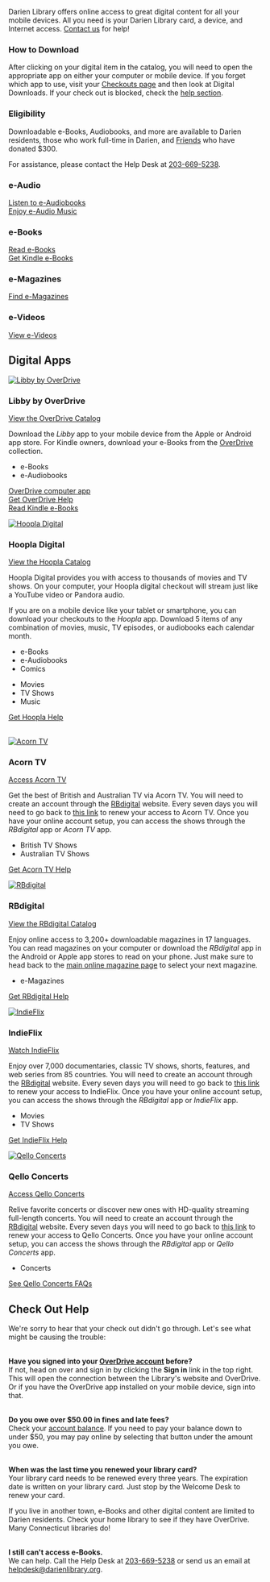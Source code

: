 Darien Library offers online access to great digital content for all your mobile devices. All you need is your Darien Library card, a device, and Internet access. [Contact us](/contact "Contact us") for help!

<div class="margin-bottom-20"></div>

<div class="row margin-bottom-30">
<div class="col-md-6">

### How to Download 
After clicking on your digital item in the catalog, you will need to open the appropriate app on either your computer or mobile device. If you forget which app to use, visit your [Checkouts page](/myaccount/circulation "Checkouts") and then look at Digital Downloads. If your check out is blocked, check the <a href="#help">help section</a>.

<div class="margin-bottom-20"></div>  

</div>
<div class="col-md-6">

### Eligibility

Downloadable e-Books, Audiobooks, and more are available to Darien residents, those who work full-time in Darien, and [Friends](/friends "Friends of the Library") who have donated $300.

For assistance, please contact the Help Desk at [203-669-5238](tel:2036695238 "203-669-5238").

</div>
</div>


<div class="row margin-bottom-20">
<div class="col-xs-6 col-md-6">
<div class="row">
<div class="col-xs-12 col-md-6">

<i class="fa fa-headphones fa-5x" aria-hidden="true"></i>

### e-Audio
[Listen to e-Audiobooks](https://dar.to/2pI6UOM "e-Audiobooks")<br />
[Enjoy e-Audio Music](https://dar.to/2qz6xnV "e-Audio Music")

<div class="margin-bottom-10"></div>     
</div>
<div class="col-xs-12 col-md-6">
<i class="fa fa-tablet fa-5x" aria-hidden="true"></i>

### e-Books
[Read e-Books](https://dar.to/2p8YQ6A "e-Books")<br />
[Get Kindle e-Books](/kindle "Get Kindle e-Books")

<div class="margin-bottom-10"></div>    
</div>
</div>
</div> 
<div class="col-xs-6 col-md-6">
<div class="row">
<div class="col-xs-12 col-md-6">
<i class="fa fa-file-text-o fa-5x" aria-hidden="true"></i>

### e-Magazines
[Find e-Magazines](https://dar.to/2oY1hgj "e-Magazines")
<br />
<div class="margin-bottom-80"></div>       
</div> 
<div class="col-xs-12 col-md-6">
<i class="fa fa-film fa-5x" aria-hidden="true"></i>

### e-Videos
[View e-Videos](https://dar.to/2qsfhiz "e-Videos")
</div>
</div>
</div>
</div>

<div class="text-center margin-bottom-50">
  <h2 class="title-v2 title-center">Digital Apps</h2>
</div>

<div class="row margin-bottom-20">
<div class="col-md-6">

<a href="https://dar.to/36ts9Jx"><img src="/uploads/logos/libby_icon.png" alt= "Libby by OverDrive" /></a>
 
### Libby by OverDrive 

[View the OverDrive Catalog](https://dar.to/36ts9Jx "OverDrive")

Download the _Libby_ app to your mobile device from the Apple or Android app store. For Kindle owners, download your e-Books from the [OverDrive](https://dar.to/36ts9Jx "OverDrive") collection.

* e-Books
* e-Audiobooks

[OverDrive computer app](https://dar.to/2pwPKU6 "OverDrive")<br />
[Get OverDrive Help](https://dar.to/2p5WB3i "OverDrive help")<br />
[Read Kindle e-Books](/kindle "Kindle e-Books")


</div>
<div class="col-md-6">

<a href="https://dar.to/2p8K27Z"><img src="/uploads/logos/hoopla_icon.png" alt= "Hoopla Digital" /></a>

### Hoopla Digital 

[View the Hoopla Catalog](https://dar.to/2EqjY3u "Hoopla")

Hoopla Digital provides you with access to thousands of movies and TV shows. On your computer, your Hoopla digital checkout will stream just like a YouTube video or Pandora audio. 

If you are on a mobile device like your tablet or smartphone, you can download your checkouts to the _Hoopla_ app. Download 5 items of any combination of movies, music, TV episodes, or audiobooks each calendar month. 

<div class="row">
<div class="col-md-6">

* e-Books
* e-Audiobooks
* Comics

</div>
<div class="col-md-6">

* Movies
* TV Shows
* Music
</div>
</div>

[Get Hoopla Help](https://dar.to/2qskfM0 "Hoopla help")
<br />
<br />

</div>
</div> 

<div class="row margin-bottom-20">
<div class="col-md-6">

<a href="https://dar.to/2oY1hgj"><img src="/uploads/logos/acorntv_logo.jpg" alt= "Acorn TV" /></a>

### Acorn TV

[Access Acorn TV](https://dar.to/34h38ih "RBdigital")

Get the best of British and Australian TV via Acorn TV. You will need to create an account through the [RBdigital](https://dar.to/2rcRb9E) website. Every seven days you will need to go back to [this link](https://dar.to/34h38ih "this link") to renew your access to Acorn TV. Once you have your online account setup, you can access the shows through the _RBdigital_ app or _Acorn TV_ app. 

* British TV Shows
* Australian TV Shows

[Get Acorn TV Help](https://dar.to/2p5Xx7B "Acorn TV help")

</div>
<div class="col-md-6">

<a href="https://dar.to/2oY1hgj"><img src="/uploads/logos/rbdigital_logo.jpg" alt= "RBdigital" /></a>

### RBdigital

[View the RBdigital Catalog](https://dar.to/2oY1hgj "RBdigital")

Enjoy online access to 3,200+ downloadable magazines in 17 languages. You can read magazines on your computer or download the _RBdigital_ app in the Android or Apple app stores to read on your phone. Just make sure to head back to the [main online magazine page](https://dar.to/2oY1hgj "Online magazines") to select your next magazine.

* e-Magazines

[Get RBdigital Help](https://dar.to/2p5Xx7B "RBdigital help")

</div>
</div>

<div class="row margin-bottom-20">
<div class="col-md-6">

<a href="https://dar.to/3ngvxxI"><img src="/uploads/logos/indieflix_logo.jpg" alt= "IndieFlix" /></a>

### IndieFlix

[Watch IndieFlix](https://dar.to/3ngvxxI "IndieFlix")

Enjoy over 7,000 documentaries, classic TV shows, shorts, features, and web series from 85 countries. You will need to create an account through the [RBdigital](https://dar.to/2rcRb9E) website. Every seven days you will need to go back to [this link](https://dar.to/3ngvxxI "this IndieFlix link") to renew your access to IndieFlix. Once you have your online account setup, you can access the shows through the _RBdigital_ app or _IndieFlix_ app. 

* Movies
* TV Shows

[Get IndieFlix Help](http://dar.to/34czr2T "IndieFlix")

</div>
<div class="col-md-6">

<a href="https://dar.to/34h38ih"><img src="/uploads/logos/qello_concerts_logo.png" alt= "Qello Concerts" /></a>

### Qello Concerts

[Access Qello Concerts](https://dar.to/33pkQkw "Qello Concerts")

Relive favorite concerts or discover new ones with HD-quality streaming full-length concerts. You will need to create an account through the [RBdigital](https://dar.to/2rcRb9E) website. Every seven days you will need to go back to [this link](https://dar.to/33pkQkw "this Qello link") to renew your access to Qello Concerts. Once you have your online account setup, you can access the shows through the _RBdigital_ app or _Qello Concerts_ app. 

* Concerts

[See Qello Concerts FAQs](https://dar.to/3jrNqXJ "Qello help")

</div>
</div>

<div class="text-center margin-bottom-50">
  <a name="help"></a><h2 class="title-v2 title-center">Check Out Help</h2>
</div>

<div class="row margin-bottom-20">
<div class="row">
<div class="col-md-6">

We're sorry to hear that your check out didn't go through. Let's see what might be causing the trouble: 
<br />
<br />

**Have you signed into your [OverDrive account](https://darien.overdrive.com/ "OverDrive account") before?** <br />
If not, head on over and sign in by clicking the **Sign in** link in the top right. This will open the connection between the Library's website and OverDrive. Or if you have the OverDrive app installed on your mobile device, sign into that. 
<br />
<br />

**Do you owe over $50.00 in fines and late fees?**<br />
Check your [account balance](/myaccount/funds "Account balance"). If you need to pay your balance down to under $50, you may pay online by selecting that button under the amount you owe. 
<br />
<br />

</div>
<div class="col-md-6">

**When was the last time you renewed your library card?**<br />
Your library card needs to be renewed every three years. The expiration date is written on your library card. Just stop by the Welcome Desk to renew your card. 

If you live in another town, e-Books and other digital content are limited to Darien residents. Check your home library to see if they have OverDrive. Many Connecticut libraries do! 
<br />
<br />

**I still can't access e-Books.**<br />
We can help. Call the Help Desk at [203-669-5238](tel:203-669-5238 "Help Desk") or send us an email at [helpdesk@darienlibrary.org](mailto:helpdesk@darienlibrary.org "Help Desk"). 

</div>
</div>
</div>